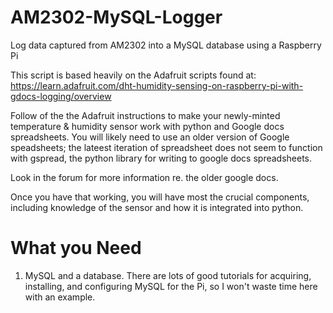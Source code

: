 AM2302-MySQL-Logger
===================

Log data captured from AM2302 into a MySQL database using a Raspberry Pi

This script is based heavily on the Adafruit scripts found at:
https://learn.adafruit.com/dht-humidity-sensing-on-raspberry-pi-with-gdocs-logging/overview

Follow of the the Adafruit instructions to make your newly-minted temperature & humidity sensor work with python and Google docs spreadsheets. You will likely need to use an older version of Google speadsheets; the lateest iteration of spreadsheet does not seem to function with gspread, the python library for writing to google docs spreadsheets.

Look in the forum for more information re. the older google docs.

Once you have that working, you will have most the crucial components, including knowledge of the sensor and how it is integrated into python.

What you Need
=============

1) MySQL and a database. There are lots of good tutorials for acquiring, installing, and configuring MySQL for the Pi, so I won't waste time here with an example.
